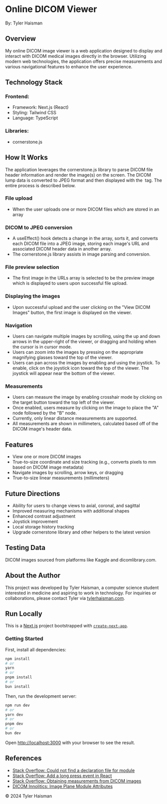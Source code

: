 # Online DICOM Viewer

By: Tyler Haisman

## Overview

My online DICOM image viewer is a web application designed to display and interact with DICOM medical images directly in the browser. Utilizing modern web technologies, the application offers precise measurements and various navigational features to enhance the user experience.

## Technology Stack

### Frontend:

- Framework: Next.js (React)
- Styling: Tailwind CSS
- Language: TypeScript

### Libraries:

- cornerstone.js

## How It Works

The application leverages the cornerstone.js library to parse DICOM file header information and render the image(s) on the screen. The DICOM lump data is converted to JPEG format and then displayed with the <img> tag. The entire process is described below.

### File upload

- When the user uploads one or more DICOM files which are stored in an array

### DICOM to JPEG conversion

- A useEffect() hook detects a change in the array, sorts it, and converts each DICOM file into a JPEG image, storing each image's URL and associated DICOM header data in another array.
- The cornerstone.js library assists in image parsing and conversion.

### File preview selection

- The first image in the URLs array is selected to be the preview image which is displayed to users upon successful file upload.

### Displaying the images

- Upon successful upload and the user clicking on the "View DICOM Images" button, the first image is displayed on the viewer.

### Navigation

- Users can navigate multiple images by scrolling, using the up and down arrows in the upper-right of the viewer, or dragging and holding when the cursor is in cursor mode.
- Users can zoom into the images by pressing on the appropriate magnifying glasses toward the top of the viewer.
- Users can pan across the images by enabling and using the joystick. To enable, click on the joystick icon toward the top of the viewer. The joystick will appear near the bottom of the viewer.

### Measurements

- Users can measure the image by enabling crosshair mode by clicking on the target button toward the top left of the viewer.
- Once enabled, users measure by clicking on the image to place the "A" node followed by the "B" node.
- Currently, only linear distance measurements are supported.
- All measurements are shown in millimeters, calculated based off of the DICOM image's header data.

## Features

- View one or more DICOM images
- True-to-size coordinate and size tracking (e.g., converts pixels to mm based on DICOM image metadata)
- Navigate images by scrolling, arrow keys, or dragging
- True-to-size linear measurements (millimeters)

## Future Directions

- Ability for users to change views to axial, coronal, and sagittal
- Improved measuring mechanisms with additional shapes
- Enhanced contrast adjustment
- Joystick improvement
- Local storage history tracking
- Upgrade cornerstone library and other helpers to the latest version

## Testing Data

DICOM images sourced from platforms like Kaggle and dicomlibrary.com.

## About the Author

This project was developed by Tyler Haisman, a computer science student interested in medicine and aspiring to work in technology. For inquiries or collaborations, please contact Tyler via [tylerhaisman.com](https://tylerhaisman.com).

## Run Locally

This is a [Next.js](https://nextjs.org/) project bootstrapped with [`create-next-app`](https://github.com/vercel/next.js/tree/canary/packages/create-next-app).

### Getting Started

First, install all dependencies:

```bash
npm install
# or
yarn
# or
pnpm install
# or
bun install
```

Then, run the development server:

```bash
npm run dev
# or
yarn dev
# or
pnpm dev
# or
bun dev
```

Open [http://localhost:3000](http://localhost:3000) with your browser to see the result.

## References

- [Stack Overflow: Could not find a declaration file for module](https://stackoverflow.com/questions/70797210/could-not-find-a-declaration-file-for-module-mymodule)
- [Stack Overflow: Add a long press event in React](https://stackoverflow.com/questions/48048957/add-a-long-press-event-in-react)
- [Stack Overflow: Obtaining measurements from DICOM images](https://stackoverflow.com/questions/34389785/obtaining-measurements-from-dicom-images)
- [DICOM Innolitics: Image Plane Module Attributes](https://dicom.innolitics.com/ciods/rt-dose/image-plane/00200037)

© 2024 Tyler Haisman
